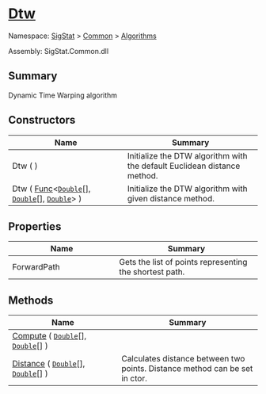 # [Dtw](./Dtw.md)

Namespace: [SigStat]() > [Common](./../README.md) > [Algorithms](./README.md)

Assembly: SigStat.Common.dll

## Summary
Dynamic Time Warping algorithm

## Constructors

| Name | Summary | 
| --- | --- | 
| Dtw (  )<div style="width: 200px">| Initialize the DTW algorithm with the default Euclidean distance method.<div style="width: 200px">| <br>
| Dtw ( [Func](https://docs.microsoft.com/en-us/dotnet/api/System.Func-3)\<[`Double`](https://docs.microsoft.com/en-us/dotnet/api/System.Double)[], [`Double`](https://docs.microsoft.com/en-us/dotnet/api/System.Double)[], [`Double`](https://docs.microsoft.com/en-us/dotnet/api/System.Double)> )<div style="width: 200px">| Initialize the DTW algorithm with given distance method.<div style="width: 200px">| <br>


## Properties

| Name | Summary | 
| --- | --- | 
| ForwardPath<div style="width: 200px">| Gets the list of points representing the shortest path.<div style="width: 200px">| <br>


## Methods

| Name | Summary | 
| --- | --- | 
| [Compute](./Methods/Dtw-100664150.md) ( [`Double`](https://docs.microsoft.com/en-us/dotnet/api/System.Double)[], [`Double`](https://docs.microsoft.com/en-us/dotnet/api/System.Double)[] )<div style="width: 200px">| <div style="width: 200px">| <br>
| [Distance](./Methods/Dtw-100664151.md) ( [`Double`](https://docs.microsoft.com/en-us/dotnet/api/System.Double)[], [`Double`](https://docs.microsoft.com/en-us/dotnet/api/System.Double)[] )<div style="width: 200px">| Calculates distance between two points.  Distance method can be set in ctor.<div style="width: 200px">| <br>


